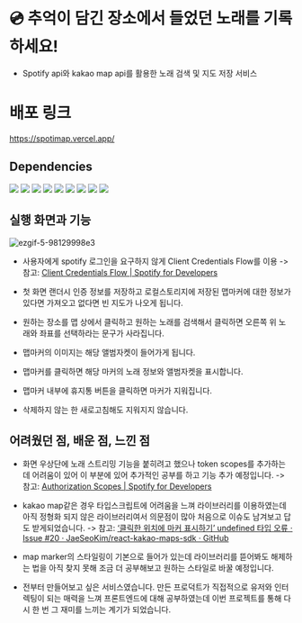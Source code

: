 #  :cd: 추억이 담긴 장소에서 들었던 노래를 기록하세요!

* Spotify api와 kakao map api를 활용한 노래 검색 및 지도 저장 서비스

# 배포 링크

https://spotimap.vercel.app/

## Dependencies

<span><img src="https://img.shields.io/badge/Typescript-3178C6?style=flat-square&logo=TypeScript&logoColor=white"/></span>
<span><img src="https://img.shields.io/badge/React-61DAFB?style=flat-square&logo=React&logoColor=white"/></span>
<span><img src="https://img.shields.io/badge/ESLint-4B32C3?style=flat-square&logo=ESLint&logoColor=white"/></span>
<span><img src="https://img.shields.io/badge/Prettier-F7B93E?style=flat-square&logo=Prettier&logoColor=white"/></span>
<span><img src="https://img.shields.io/badge/Sass-CC6699?style=flat-square&logo=Sass&logoColor=white"/></span>
<span><img src="https://img.shields.io/badge/stylelint-263238?style=flat-square&logo=stylelint&logoColor=white"/></span>
<span><img src="https://img.shields.io/badge/ReactRouter-CA4245?style=flat-square&logo=ReactRouter&logoColor=white"/></span>
<span><img src="https://img.shields.io/badge/recoil-FFFF00?style=flat-square&logo=recoil&logoColor=white"/></span>
<span><img src="https://img.shields.io/badge/store-00FF00?style=flat-square&logo=store&logoColor=white"/></span>


## 실행 화면과 기능

![ezgif-5-98129998e3](https://user-images.githubusercontent.com/64529155/172035641-2c24c0f4-2d24-4900-a255-b0bd159c7577.gif)

* 사용자에게 spotify 로그인을 요구하지 않게 Client Credentials Flow를 이용
-> 참고: [Client Credentials Flow | Spotify for Developers](https://developer.spotify.com/documentation/general/guides/authorization/client-credentials/)

* 첫 화면 랜더시 인증 정보를 저장하고 로컬스토리지에 저장된 맵마커에 대한 정보가 있다면 가져오고 없다면 빈 지도가 나오게 됩니다.
* 원하는 장소를 맵 상에서 클릭하고 원하는 노래를 검색해서 클릭하면  오른쪽 위 노래와 좌표를 선택하라는 문구가 사라집니다.
* 맵마커의 이미지는 해당 앨범자켓이 들어가게 됩니다.
* 맵마커를 클릭하면 해당 마커의 노래 정보와 앨범자켓을 표시합니다.
* 맵마커 내부에 휴지통 버튼을 클릭하면 마커가 지워집니다.
* 삭제하지 않는 한 새로고침해도 지워지지 않습니다.


## 어려웠던 점, 배운 점, 느낀 점

* 화면 우상단에 노래 스트리밍 기능을 붙히려고 했으나 token scopes를 추가하는데 어려움이 있어 이 부분에 있어 추가적인 공부를 하고 기능 추가 예정입니다.
-> 참고: [Authorization Scopes | Spotify for Developers](https://developer.spotify.com/documentation/general/guides/authorization/scopes/)

* kakao map같은 경우 타입스크립트에 어려움을 느껴 라이브러리를 이용하였는데 아직 정형화 되지 않은 라이브러리여서 의문점이 많아 처음으로 이슈도 남겨보고 답도 받게되었습니다.
-> 참고: [‘클릭한 위치에 마커 표시하기’ undefined 타입 오류 · Issue #20 · JaeSeoKim/react-kakao-maps-sdk · GitHub](https://github.com/JaeSeoKim/react-kakao-maps-sdk/issues/20)


* map marker의 스타일링이 기본으로 들어가 있는데 라이브러리를 뜯어봐도 해제하는 법을 아직 찾지 못해 조금 더 공부해보고 원하는 스타일로 바꿀 예정입니다.

* 전부터 만들어보고 싶은 서비스였습니다.  만든 프로덕트가 직접적으로 유저와 인터렉팅이 되는 매력을 느껴 프론트엔드에 대해 공부하였는데 이번 프로젝트를 통해 다시 한 번 그 재미를 느끼는 계기가 되었습니다.
